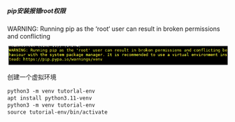 ##### pip安装报错root权限

WARNING: Running pip as the ‘root‘ user can result in broken permissions and conflicting

![image-20230607174156559](图片/image-20230607174156559.png)

创建一个虚拟环境

```
python3 -m venv tutorlal-env
apt install python3.11-venv
python3 -m venv tutorial-env
source tutorial-env/bin/activate
```

